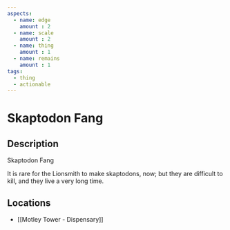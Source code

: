 ```yaml
---
aspects: 
  - name: edge
    amount : 2
  - name: scale
    amount : 2
  - name: thing
    amount : 1
  - name: remains
    amount : 1
tags:
  - thing
  - actionable
---
```


# Skaptodon Fang

## Description
Skaptodon Fang

It is rare for the Lionsmith to make skaptodons, now; but they are difficult to kill, and they live a very long time.
## Locations
- [[Motley Tower - Dispensary]]